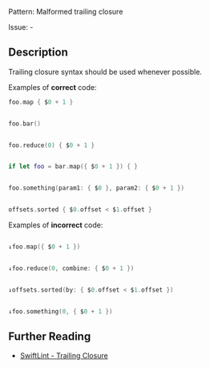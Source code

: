 Pattern: Malformed trailing closure

Issue: -

## Description

Trailing closure syntax should be used whenever possible.

Examples of **correct** code:
```swift
foo.map { $0 + 1 }


foo.bar()


foo.reduce(0) { $0 + 1 }


if let foo = bar.map({ $0 + 1 }) { }


foo.something(param1: { $0 }, param2: { $0 + 1 })


offsets.sorted { $0.offset < $1.offset }

```
Examples of **incorrect** code:
```swift

↓foo.map({ $0 + 1 })


↓foo.reduce(0, combine: { $0 + 1 })


↓offsets.sorted(by: { $0.offset < $1.offset })


↓foo.something(0, { $0 + 1 })

```

## Further Reading

* [SwiftLint - Trailing Closure](https://github.com/realm/SwiftLint/blob/master/Rules.md#trailing-closure)